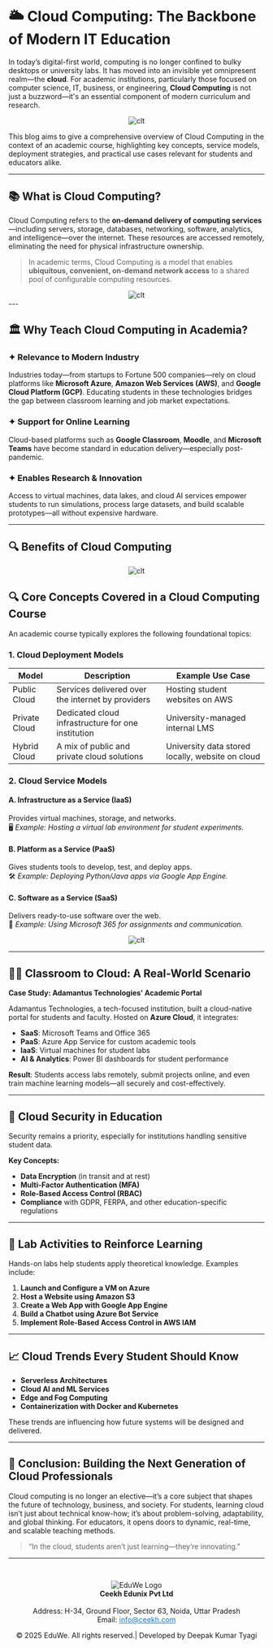 # 🌥️ **Cloud Computing: The Backbone of Modern IT Education**

In today’s digital-first world, computing is no longer confined to bulky desktops or university labs. It has moved into an invisible yet omnipresent realm—the **cloud**. For academic institutions, particularly those focused on computer science, IT, business, or engineering, **Cloud Computing** is not just a buzzword—it's an essential component of modern curriculum and research.

<div style="text-align: center; padding-top: 00px;">
  <img src="/media/blog101.png" alt="clt" style="max-width: 650px; height: auto;"/>
</div>

This blog aims to give a comprehensive overview of Cloud Computing in the context of an academic course, highlighting key concepts, service models, deployment strategies, and practical use cases relevant for students and educators alike.

---

## 📚 What is Cloud Computing?

Cloud Computing refers to the **on-demand delivery of computing services**—including servers, storage, databases, networking, software, analytics, and intelligence—over the internet. These resources are accessed remotely, eliminating the need for physical infrastructure ownership.

> In academic terms, Cloud Computing is a model that enables **ubiquitous, convenient, on-demand network access** to a shared pool of configurable computing resources.

<div style="text-align: center; padding-top: 00px;">
  <img src="/media/blog102.png" alt="clt" style="max-width: 650px; height: auto;"/>
</div>
---

## 🏛️ Why Teach Cloud Computing in Academia?

### ✦ Relevance to Modern Industry  
Industries today—from startups to Fortune 500 companies—rely on cloud platforms like **Microsoft Azure**, **Amazon Web Services (AWS)**, and **Google Cloud Platform (GCP)**. Educating students in these technologies bridges the gap between classroom learning and job market expectations.

### ✦ Support for Online Learning  
Cloud-based platforms such as **Google Classroom**, **Moodle**, and **Microsoft Teams** have become standard in education delivery—especially post-pandemic.

### ✦ Enables Research & Innovation  
Access to virtual machines, data lakes, and cloud AI services empower students to run simulations, process large datasets, and build scalable prototypes—all without expensive hardware.

---
## 🔍 Benefits of Cloud Computing 

<div style="text-align: center; padding-top: 00px;">
  <img src="/media/blog104.jpg" alt="clt" style="max-width: 650px; height: auto;"/>
</div>

## 🔍 Core Concepts Covered in a Cloud Computing Course

An academic course typically explores the following foundational topics:

### 1. **Cloud Deployment Models**

| Model         | Description                                           | Example Use Case                     |
|---------------|-------------------------------------------------------|--------------------------------------|
| Public Cloud  | Services delivered over the internet by providers     | Hosting student websites on AWS      |
| Private Cloud | Dedicated cloud infrastructure for one institution    | University-managed internal LMS      |
| Hybrid Cloud  | A mix of public and private cloud solutions           | University data stored locally, website on cloud |

### 2. **Cloud Service Models**

#### A. **Infrastructure as a Service (IaaS)**  
Provides virtual machines, storage, and networks.  
🖥️ *Example: Hosting a virtual lab environment for student experiments.*

#### B. **Platform as a Service (PaaS)**  
Gives students tools to develop, test, and deploy apps.  
🛠️ *Example: Deploying Python/Java apps via Google App Engine.*

#### C. **Software as a Service (SaaS)**  
Delivers ready-to-use software over the web.  
📧 *Example: Using Microsoft 365 for assignments and communication.*

<div style="text-align: center; padding-top: 00px;">
  <img src="/media/blog103.png" alt="clt" style="max-width: 650px; height: auto;"/>
</div>

---

## 🧑‍💻 Classroom to Cloud: A Real-World Scenario

**Case Study: Adamantus Technologies' Academic Portal**

Adamantus Technologies, a tech-focused institution, built a cloud-native portal for students and faculty. Hosted on **Azure Cloud**, it integrates:

- **SaaS**: Microsoft Teams and Office 365  
- **PaaS**: Azure App Service for custom academic tools  
- **IaaS**: Virtual machines for student labs  
- **AI & Analytics**: Power BI dashboards for student performance

**Result**: Students access labs remotely, submit projects online, and even train machine learning models—all securely and cost-effectively.

---

## 🔐 Cloud Security in Education

Security remains a priority, especially for institutions handling sensitive student data.

**Key Concepts:**
- **Data Encryption** (in transit and at rest)  
- **Multi-Factor Authentication (MFA)**  
- **Role-Based Access Control (RBAC)**  
- **Compliance** with GDPR, FERPA, and other education-specific regulations

---

## 🧪 Lab Activities to Reinforce Learning

Hands-on labs help students apply theoretical knowledge. Examples include:

1. **Launch and Configure a VM on Azure**
2. **Host a Website using Amazon S3**
3. **Create a Web App with Google App Engine**
4. **Build a Chatbot using Azure Bot Service**
5. **Implement Role-Based Access Control in AWS IAM**

---

## 📈 Cloud Trends Every Student Should Know

- **Serverless Architectures**
- **Cloud AI and ML Services**
- **Edge and Fog Computing**
- **Containerization with Docker and Kubernetes**

These trends are influencing how future systems will be designed and delivered.

---

## 📝 Conclusion: Building the Next Generation of Cloud Professionals

Cloud computing is no longer an elective—it’s a core subject that shapes the future of technology, business, and society. For students, learning cloud isn’t just about technical know-how; it’s about problem-solving, adaptability, and global thinking. For educators, it opens doors to dynamic, real-time, and scalable teaching methods.

> “In the cloud, students aren’t just learning—they’re innovating.”

---
<div style="text-align: center; padding-top: 30px;">
  <img src="/media/logo.png" alt="EduWe Logo" style="max-width: 150px; height: auto;"/>
  
  <center><strong>Ceekh Edunix Pvt Ltd</strong></center><br>
    Address: H-34, Ground Floor, Sector 63, Noida, Uttar Pradesh<br>
    Email: <a href="mailto:info@ceekh.com" style="color: #007bff;">info@ceekh.com</a>
  </p>
  <p style="font-size: 14px; color: #555;"><center>© 2025 EduWe. All rights reserved.| Developed by Deepak Kumar Tyagi </center></p>
</div>